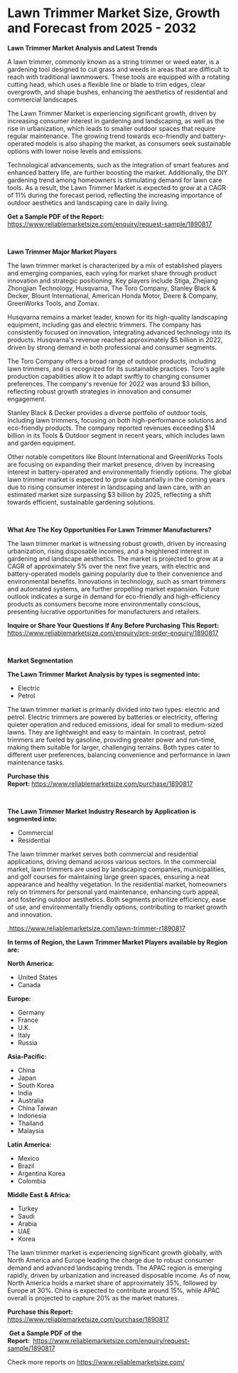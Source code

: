 <p><h1>Lawn Trimmer Market Size, Growth and Forecast from 2025 - 2032</h1></p><p><strong>Lawn Trimmer Market Analysis and Latest Trends</strong></p>
<p><p>A lawn trimmer, commonly known as a string trimmer or weed eater, is a gardening tool designed to cut grass and weeds in areas that are difficult to reach with traditional lawnmowers. These tools are equipped with a rotating cutting head, which uses a flexible line or blade to trim edges, clear overgrowth, and shape bushes, enhancing the aesthetics of residential and commercial landscapes.</p><p>The Lawn Trimmer Market is experiencing significant growth, driven by increasing consumer interest in gardening and landscaping, as well as the rise in urbanization, which leads to smaller outdoor spaces that require regular maintenance. The growing trend towards eco-friendly and battery-operated models is also shaping the market, as consumers seek sustainable options with lower noise levels and emissions.</p><p>Technological advancements, such as the integration of smart features and enhanced battery life, are further boosting the market. Additionally, the DIY gardening trend among homeowners is stimulating demand for lawn care tools. As a result, the Lawn Trimmer Market is expected to grow at a CAGR of 11% during the forecast period, reflecting the increasing importance of outdoor aesthetics and landscaping care in daily living.</p></p>
<p><strong>Get a Sample PDF of the Report:&nbsp;</strong> <a href="https://www.reliablemarketsize.com/enquiry/request-sample/1890817?utm_campaign=2461&utm_medium=2&utm_source=Github&utm_content=ia&utm_term=11042025&utm_id=lawn-trimmer">https://www.reliablemarketsize.com/enquiry/request-sample/1890817</a></p>
<p>&nbsp;</p>
<p><strong>Lawn Trimmer Major Market Players</strong></p>
<p><p>The lawn trimmer market is characterized by a mix of established players and emerging companies, each vying for market share through product innovation and strategic positioning. Key players include Stiga, Zhejiang Zhongjian Technology, Husqvarna, The Toro Company, Stanley Black & Decker, Blount International, American Honda Motor, Deere & Company, GreenWorks Tools, and Zomax.</p><p>Husqvarna remains a market leader, known for its high-quality landscaping equipment, including gas and electric trimmers. The company has consistently focused on innovation, integrating advanced technology into its products. Husqvarna's revenue reached approximately $5 billion in 2022, driven by strong demand in both professional and consumer segments.</p><p>The Toro Company offers a broad range of outdoor products, including lawn trimmers, and is recognized for its sustainable practices. Toro's agile production capabilities allow it to adapt swiftly to changing consumer preferences. The company's revenue for 2022 was around $3 billion, reflecting robust growth strategies in innovation and consumer engagement.</p><p>Stanley Black & Decker provides a diverse portfolio of outdoor tools, including lawn trimmers, focusing on both high-performance solutions and eco-friendly products. The company reported revenues exceeding $14 billion in its Tools & Outdoor segment in recent years, which includes lawn and garden equipment.</p><p>Other notable competitors like Blount International and GreenWorks Tools are focusing on expanding their market presence, driven by increasing interest in battery-operated and environmentally friendly options. The global lawn trimmer market is expected to grow substantially in the coming years due to rising consumer interest in landscaping and lawn care, with an estimated market size surpassing $3 billion by 2025, reflecting a shift towards efficient, sustainable gardening solutions.</p></p>
<p>&nbsp;</p>
<p><strong>What Are The Key Opportunities For Lawn Trimmer Manufacturers?</strong></p>
<p><p>The lawn trimmer market is witnessing robust growth, driven by increasing urbanization, rising disposable incomes, and a heightened interest in gardening and landscape aesthetics. The market is projected to grow at a CAGR of approximately 5% over the next five years, with electric and battery-operated models gaining popularity due to their convenience and environmental benefits. Innovations in technology, such as smart trimmers and automated systems, are further propelling market expansion. Future outlook indicates a surge in demand for eco-friendly and high-efficiency products as consumers become more environmentally conscious, presenting lucrative opportunities for manufacturers and retailers.</p></p>
<p><strong>Inquire or Share Your Questions If Any Before Purchasing This Report:</strong> <a href="https://www.reliablemarketsize.com/enquiry/pre-order-enquiry/1890817?utm_campaign=2461&utm_medium=2&utm_source=Github&utm_content=ia&utm_term=11042025&utm_id=lawn-trimmer">https://www.reliablemarketsize.com/enquiry/pre-order-enquiry/1890817</a></p>
<p>&nbsp;</p>
<p><strong>Market Segmentation</strong></p>
<p><strong>The Lawn Trimmer Market Analysis by types is segmented into:</strong></p>
<p><ul><li>Electric</li><li>Petrol</li></ul></p>
<p><p>The lawn trimmer market is primarily divided into two types: electric and petrol. Electric trimmers are powered by batteries or electricity, offering quieter operation and reduced emissions, ideal for small to medium-sized lawns. They are lightweight and easy to maintain. In contrast, petrol trimmers are fueled by gasoline, providing greater power and run-time, making them suitable for larger, challenging terrains. Both types cater to different user preferences, balancing convenience and performance in lawn maintenance tasks.</p></p>
<p><strong>Purchase this Report:&nbsp;</strong><a href="https://www.reliablemarketsize.com/purchase/1890817?utm_campaign=2461&utm_medium=2&utm_source=Github&utm_content=ia&utm_term=11042025&utm_id=lawn-trimmer">https://www.reliablemarketsize.com/purchase/1890817</a></p>
<p>&nbsp;</p>
<p><strong>The Lawn Trimmer Market Industry Research by Application is segmented into:</strong></p>
<p><ul><li>Commercial</li><li>Residential</li></ul></p>
<p><p>The lawn trimmer market serves both commercial and residential applications, driving demand across various sectors. In the commercial market, lawn trimmers are used by landscaping companies, municipalities, and golf courses for maintaining large green spaces, ensuring a neat appearance and healthy vegetation. In the residential market, homeowners rely on trimmers for personal yard maintenance, enhancing curb appeal, and fostering outdoor aesthetics. Both segments prioritize efficiency, ease of use, and environmentally friendly options, contributing to market growth and innovation.</p></p>
<p><a href="https://www.reliablemarketsize.com/lawn-trimmer-r1890817?utm_campaign=2461&utm_medium=2&utm_source=Github&utm_content=ia&utm_term=11042025&utm_id=lawn-trimmer">&nbsp;https://www.reliablemarketsize.com/lawn-trimmer-r1890817</a></p>
<p><strong>In terms of Region, the Lawn Trimmer Market Players available by Region are:</strong></p>
<p>
    <p> <strong> North America: </strong>
        <ul>
            <li>United States</li>
            <li>Canada</li>
        </ul>
        </p> 
    <p> <strong> Europe: </strong>
        <ul>
            <li>Germany</li>
            <li>France</li>
            <li>U.K.</li>
            <li>Italy</li>
            <li>Russia</li>
        </ul>
        </p> 
    <p> <strong> Asia-Pacific: </strong>
        <ul>
            <li>China</li>
            <li>Japan</li>
            <li>South Korea</li>
            <li>India</li>
            <li>Australia</li>
            <li>China Taiwan</li>
            <li>Indonesia</li>
            <li>Thailand</li>
            <li>Malaysia</li>
        </ul>
        </p> 
    <p> <strong> Latin America: </strong>
        <ul>
            <li>Mexico</li>
            <li>Brazil</li>
            <li>Argentina Korea</li>
            <li>Colombia</li>
        </ul>
        </p> 
    <p> <strong> Middle East & Africa: </strong>
        <ul>
            <li>Turkey</li>
            <li>Saudi</li>
            <li>Arabia</li>
            <li>UAE</li>
            <li>Korea</li>
        </ul>
    </p>
    </p>
<p><p>The lawn trimmer market is experiencing significant growth globally, with North America and Europe leading the charge due to robust consumer demand and advanced landscaping trends. The APAC region is emerging rapidly, driven by urbanization and increased disposable income. As of now, North America holds a market share of approximately 35%, followed by Europe at 30%. China is expected to contribute around 15%, while APAC overall is projected to capture 20% as the market matures.</p></p>
<p><strong>Purchase this Report: </strong><a href="https://www.reliablemarketsize.com/purchase/1890817?utm_campaign=2461&utm_medium=2&utm_source=Github&utm_content=ia&utm_term=11042025&utm_id=lawn-trimmer">https://www.reliablemarketsize.com/purchase/1890817</a></p>
<p>&nbsp;<strong>Get a Sample PDF of the Report:&nbsp;&nbsp;</strong><a href="https://www.reliablemarketsize.com/enquiry/request-sample/1890817?utm_campaign=2461&utm_medium=2&utm_source=Github&utm_content=ia&utm_term=11042025&utm_id=lawn-trimmer">https://www.reliablemarketsize.com/enquiry/request-sample/1890817</a></p>
<p><strong></strong></p>
<p>Check more reports on <a href="https://www.reliablemarketsize.com/?utm_campaign=2461&utm_medium=2&utm_source=Github&utm_content=ia&utm_term=11042025&utm_id=lawn-trimmer">https://www.reliablemarketsize.com/</a></p>